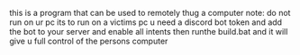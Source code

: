 this is a program that can be used to remotely thug a computer
note: do not run on ur pc 
its to run on a victims pc 
u need a discord bot token and add the bot to your server and enable all intents
then runthe build.bat and it will give u full control of the persons computer 

